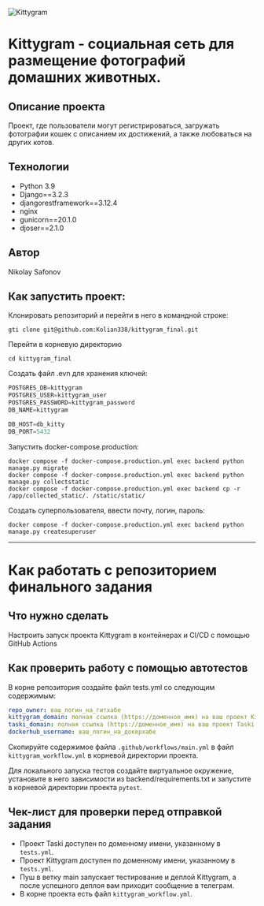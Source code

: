 ![Kittygram](https://github.com/kolian338/kittygram_final/actions/workflows/main.yml/badge.svg)
# Kittygram - социальная сеть для размещение фотографий домашних животных.
## Описание проекта
Проект, где пользователи могут регистрироваться, загружать фотографии кошек с описанием их достижений, а также любоваться на других котов.
## Технологии
* Python 3.9
* Django==3.2.3
* djangorestframework==3.12.4 
* nginx
* gunicorn==20.1.0
* djoser==2.1.0

## Автор
Nikolay Safonov

## Как запустить проект:
Клонировать репозиторий и перейти в него в командной строке:
```
gti clone git@github.com:Kolian338/kittygram_final.git
```
Перейти в корневую директорию
```
cd kittygram_final
```
Создать файл .evn для хранения ключей:

```python
POSTGRES_DB=kittygram
POSTGRES_USER=kittygram_user
POSTGRES_PASSWORD=kittygram_password
DB_NAME=kittygram

DB_HOST=db_kitty
DB_PORT=5432
```
Запустить docker-compose.production:
```
docker compose -f docker-compose.production.yml exec backend python manage.py migrate
docker compose -f docker-compose.production.yml exec backend python manage.py collectstatic
docker compose -f docker-compose.production.yml exec backend cp -r /app/collected_static/. /static/static/
```
Создать суперпользователя, ввести почту, логин, пароль:
```
docker compose -f docker-compose.production.yml exec backend python manage.py createsuperuser
```

***

#  Как работать с репозиторием финального задания
## Что нужно сделать

Настроить запуск проекта Kittygram в контейнерах и CI/CD с помощью GitHub Actions

## Как проверить работу с помощью автотестов

В корне репозитория создайте файл tests.yml со следующим содержимым:
```yaml
repo_owner: ваш_логин_на_гитхабе
kittygram_domain: полная ссылка (https://доменное_имя) на ваш проект Kittygram
taski_domain: полная ссылка (https://доменное_имя) на ваш проект Taski
dockerhub_username: ваш_логин_на_докерхабе
```

Скопируйте содержимое файла `.github/workflows/main.yml` в файл `kittygram_workflow.yml` в корневой директории проекта.

Для локального запуска тестов создайте виртуальное окружение, установите в него зависимости из backend/requirements.txt и запустите в корневой директории проекта `pytest`.

## Чек-лист для проверки перед отправкой задания

- Проект Taski доступен по доменному имени, указанному в `tests.yml`.
- Проект Kittygram доступен по доменному имени, указанному в `tests.yml`.
- Пуш в ветку main запускает тестирование и деплой Kittygram, а после успешного деплоя вам приходит сообщение в телеграм.
- В корне проекта есть файл `kittygram_workflow.yml`.
